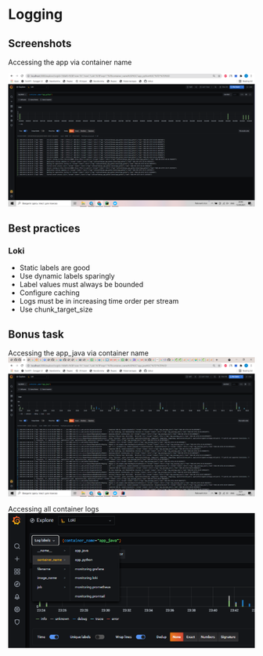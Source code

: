 # Logging

## Screenshots
Accessing the app via container name

![img.png](screenshots/img.png)



## Best practices
### Loki
* Static labels are good
* Use dynamic labels sparingly
* Label values must always be bounded
* Configure caching
* Logs must be in increasing time order per stream
* Use chunk_target_size

## Bonus task
Accessing the app_java via container name
![img.png](screenshots/img1.png)

Accessing all container logs
![img.png](screenshots/img2.png)
